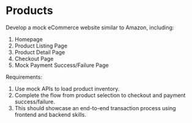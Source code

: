 # Products
Develop a mock eCommerce website similar to Amazon, including:

1. Homepage
2. Product Listing Page
3. Product Detail Page
4. Checkout Page
5. Mock Payment Success/Failure Page

Requirements:
1. Use mock APIs to load product inventory.
2. Complete the flow from product selection to checkout and payment success/failure.
3. This should showcase an end-to-end transaction process using frontend and backend skills.
